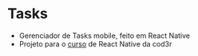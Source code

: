 # Tasks
- Gerenciador de Tasks mobile, feito em React Native
- Projeto para o [curso](https://www.udemy.com/course/curso-react-native/) de React Native da cod3r
